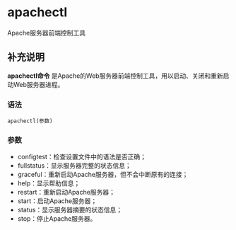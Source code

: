 apachectl
===

Apache服务器前端控制工具

## 补充说明

**apachectl命令** 是Apache的Web服务器前端控制工具，用以启动、关闭和重新启动Web服务器进程。

### 语法

```
apachectl(参数)
```

### 参数

* configtest：检查设置文件中的语法是否正确；
* fullstatus：显示服务器完整的状态信息；
* graceful：重新启动Apache服务器，但不会中断原有的连接；
* help：显示帮助信息；
* restart：重新启动Apache服务器；
* start：启动Apache服务器；
* status：显示服务器摘要的状态信息；
* stop：停止Apache服务器。


<!-- Linux命令行搜索引擎：https://jaywcjlove.github.io/linux-command/ -->